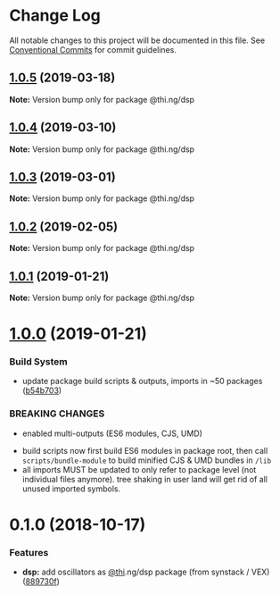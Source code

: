 # Change Log

All notable changes to this project will be documented in this file.
See [Conventional Commits](https://conventionalcommits.org) for commit guidelines.

## [1.0.5](https://github.com/thi-ng/umbrella/compare/@thi.ng/dsp@1.0.4...@thi.ng/dsp@1.0.5) (2019-03-18)

**Note:** Version bump only for package @thi.ng/dsp





## [1.0.4](https://github.com/thi-ng/umbrella/compare/@thi.ng/dsp@1.0.3...@thi.ng/dsp@1.0.4) (2019-03-10)

**Note:** Version bump only for package @thi.ng/dsp





## [1.0.3](https://github.com/thi-ng/umbrella/compare/@thi.ng/dsp@1.0.2...@thi.ng/dsp@1.0.3) (2019-03-01)

**Note:** Version bump only for package @thi.ng/dsp





## [1.0.2](https://github.com/thi-ng/umbrella/compare/@thi.ng/dsp@1.0.1...@thi.ng/dsp@1.0.2) (2019-02-05)

**Note:** Version bump only for package @thi.ng/dsp





## [1.0.1](https://github.com/thi-ng/umbrella/compare/@thi.ng/dsp@1.0.0...@thi.ng/dsp@1.0.1) (2019-01-21)

**Note:** Version bump only for package @thi.ng/dsp





# [1.0.0](https://github.com/thi-ng/umbrella/compare/@thi.ng/dsp@0.1.3...@thi.ng/dsp@1.0.0) (2019-01-21)


### Build System

* update package build scripts & outputs, imports in ~50 packages ([b54b703](https://github.com/thi-ng/umbrella/commit/b54b703))


### BREAKING CHANGES

* enabled multi-outputs (ES6 modules, CJS, UMD)

- build scripts now first build ES6 modules in package root, then call
  `scripts/bundle-module` to build minified CJS & UMD bundles in `/lib`
- all imports MUST be updated to only refer to package level
  (not individual files anymore). tree shaking in user land will get rid of
  all unused imported symbols.


# 0.1.0 (2018-10-17)


### Features

* **dsp:** add oscillators as [@thi](https://github.com/thi).ng/dsp package (from synstack / VEX) ([889730f](https://github.com/thi-ng/umbrella/commit/889730f))
